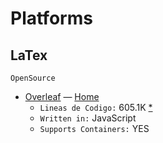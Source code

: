 # Platforms

## LaTex

`OpenSource`

* [Overleaf](https://github.com/overleaf/overleaf) — [Home](https://www.overleaf.com/)
    * `Lineas de Codigo:` 605.1K [*](https://tokei.rs/b1/github/overleaf/overleaf?category=code)
    * `Written in:` JavaScript
    * `Supports Containers:` YES
